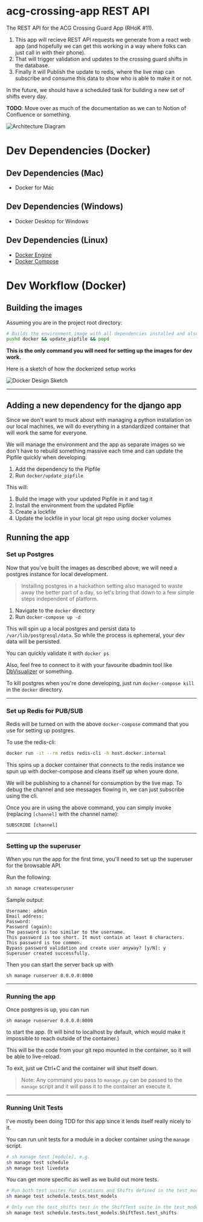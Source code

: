 # acg-crossing-app REST API
The REST API for the ACG Crossing Guard App (RHoK #11).

1. This app will recieve REST API requests we generate from a react web app (and hopefully we can get this working in a way where folks can just call in with their phone).
2. That will trigger validation and updates to the crossing guard shifts in the database.
3. Finally it will Publish the update to redis, where the live map can subscribe and consume this data to show who is able to make it or not.

In the future, we should have a scheduled task for building a new set of shifts every day.

**TODO**: Move over as much of the documentation as we can to Notion of Confluence or something.

![Architecture Diagram](resources/arch-diagram.png)

# Dev Dependencies (Docker)
## Dev Dependencies (Mac)
* Docker for Mac

## Dev Dependencies (Windows)
* Docker Desktop for Windows

## Dev Dependencies (Linux)
* [Docker Engine](https://docs.docker.com/install/linux/docker-ce/ubuntu/)
* [Docker Compose](https://docs.docker.com/compose/install/)

# Dev Workflow (Docker)
## Building the images
Assuming you are in the project root directory:
```bash
# Builds the environment image with all dependencies installed and also builds the dev runtime image for you
pushd docker && update_pipfile && popd
```
**This is the only command you will need for setting up the images for dev work.**

Here is a sketch of how the dockerized setup works

![Docker Design Sketch](resources/docker_sketch.png)

---

## Adding a new dependency for the django app
Since we don't want to muck about with managing a python installation on our local machines, we will do everything in a standardized container that will work the same for everyone.

We will manage the environment and the app as separate images so we don't have to rebuild something massive each time and can update the Pipfile quickly when developing.

1. Add the dependency to the Pipfile
2. Run `docker/update_pipfile`

This will:
1. Build the image with your updated Pipfile in it and tag it
2. Install the environment from the updated Pipfile
3. Create a lockfile
4. Update the lockfile in your local git repo using docker volumes

## Running the app
### Set up Postgres
Now that you've built the images as described above, we will need a postgres instance for local development.

> Installing postgres in a hackathon setting also managed to waste away the better part of a day, so let's bring that down to a few simple steps independent of platform.

1. Navigate to the `docker` directory
2. Run `docker-compose up -d`

This will spin up a local postgres and persist data to `/var/lib/postgresql/data`. So while the process is ephemeral, your dev data will be persisted.

You can quickly validate it with `docker ps`

Also, feel free to connect to it with your favourite dbadmin tool like [DbVisualizer](https://www.dbvis.com/) or something.

To kill postgres when you're done developing, just run `docker-compose kill` in the `docker` directory.

---
### Set up Redis for PUB/SUB
Redis will be turned on with the above `docker-compose` command that you use for setting up postgres.

To use the redis-cli:
```bash
docker run -it --rm redis redis-cli -h host.docker.internal
```
This spins up a docker container that connects to the redis instance we spun up with docker-compose and cleans itself up when youre done.

We will be publishing to a channel for consumption by the live map.
To debug the channel and see messages flowing in, we can just subscribe using the cli.

Once you are in using the above command, you can simply invoke (replacing `[channel]` with the channel name):
```
SUBSCRIBE [channel]
```

---
### Setting up the superuser
When you run the app for the first time, you'll need to set up the superuser for the browsable API.

Run the following:
```bash
sh manage createsuperuser
```

Sample output:
```
Username: admin
Email address:
Password:
Password (again):
The password is too similar to the username.
This password is too short. It must contain at least 8 characters.
This password is too common.
Bypass password validation and create user anyway? [y/N]: y
Superuser created successfully.
```

Then you can start the server back up with
```
sh manage runserver 0.0.0.0:8000
```

---
### Running the app
Once postgres is up, you can run 
```
sh manage runserver 0.0.0.0:8000
``` 
to start the app.
(It will bind to localhost by default, which would make it impossible to reach outside of the container.)

This will be the code from your git repo mounted in the container, so it will be able to live-reload.

To exit, just ue Ctrl+C and the container will shut itself down.

> Note: Any command you pass to `manage.py` can be passed to the `manage` script and it will pass it to the container an execute it.

---
### Running Unit Tests
I've mostly been doing TDD for this app since it lends itself really nicely to it.

You can run unit tests for a module in a docker container using the `manage` script.

```bash
# sh manage test [module], e.g.
sh manage test schedule
sh manage test livedata
```

You can get more specific as well as we build out more tests.

```bash
# Run both test suites for Locations and Shifts defined in the test_models.py file
sh manage test schedule.tests.test_models

# Only run the test_shifts test in the ShiftTest suite in the test_models.py
sh manage test schedule.tests.test_models.ShiftTest.test_shifts
```